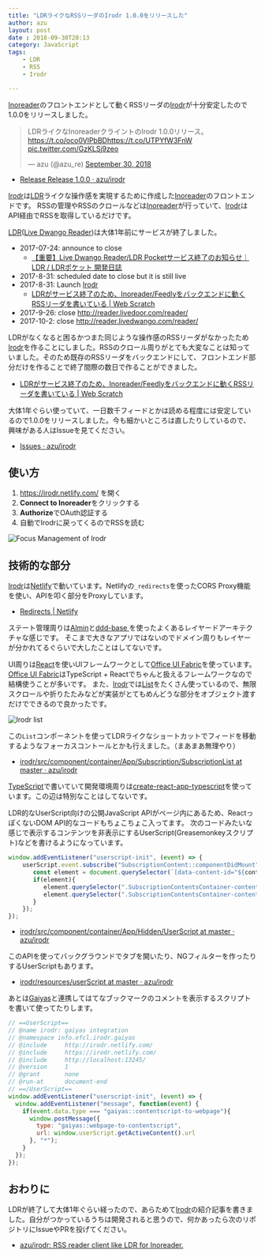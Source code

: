 ```yaml
---
title: "LDRライクなRSSリーダのIrodr 1.0.0をリリースした"
author: azu
layout: post
date : 2018-09-30T20:13
category: JavaScript
tags:
    - LDR
    - RSS
    - Irodr

---
```


[Inoreader](https://www.inoreader.com/)のフロントエンドとして動くRSSリーダの[Irodr](https://irodr.netlify.com/)が十分安定したので1.0.0をリリースしました。

<blockquote class="twitter-tweet" data-lang="en"><p lang="ja" dir="ltr">LDRライクなInoreaderクライントのIrodr 1.0.0リリース。<a href="https://t.co/oco0VlPbBD">https://t.co/oco0VlPbBD</a><a href="https://t.co/UTPYfW3FnW">https://t.co/UTPYfW3FnW</a> <a href="https://t.co/GzKLSj9zeo">pic.twitter.com/GzKLSj9zeo</a></p>&mdash; azu (@azu_re) <a href="https://twitter.com/azu_re/status/1046356638427312133?ref_src=twsrc%5Etfw">September 30, 2018</a></blockquote>
<script async src="https://platform.twitter.com/widgets.js" charset="utf-8"></script>

- [Release Release 1.0.0 · azu/irodr](https://github.com/azu/irodr/releases/tag/1.0.0)

[Irodr](https://irodr.netlify.com/)は[LDR](http://reader.livedoor.com/)ライクな操作感を実現するために作成した[Inoreader](https://www.inoreader.com/)のフロントエンドです。
RSSの管理やRSSのクロールなどは[Inoreader](https://www.inoreader.com/)が行っていて、[Irodr](https://irodr.netlify.com/)はAPI経由でRSSを取得しているだけです。

[LDR](http://reader.livedoor.com/)([Live Dwango Reader](https://ja.wikipedia.org/wiki/Live_Dwango_Reader))は大体1年前にサービスが終了しました。

- 2017-07-24: announce to close 
  - [【重要】Live Dwango Reader/LDR Pocketサービス終了のお知らせ｜LDR / LDRポケット 開発日誌](http://blog.livedoor.jp/staff_reader/archives/52278396.html)
- 2017-8-31: scheduled date to close but it is still live
- 2017-8-31: Launch [Irodr](https://irodr.netlify.com/)
  - [LDRがサービス終了のため、Inoreader/Feedlyをバックエンドに動くRSSリーダを書いている | Web Scratch](https://efcl.info/2017/08/31/ldr-to-irodr/)
- 2017-9-26: close <http://reader.livedoor.com/reader/>
- 2017-10-2: close <http://reader.livedwango.com/reader/>

LDRがなくなると困るかつまた同じような操作感のRSSリーダがなかったため[Irodr](https://irodr.netlify.com/)を作ることにしました。RSSのクロール周りがとても大変なことは知っていました。そのため既存のRSSリーダをバックエンドにして、フロントエンド部分だけを作ることで終了間際の数日で作ることができました。

- [LDRがサービス終了のため、Inoreader/Feedlyをバックエンドに動くRSSリーダを書いている | Web Scratch](https://efcl.info/2017/08/31/ldr-to-irodr/)

大体1年ぐらい使っていて、一日数千フィードとかは読める程度には安定しているので1.0.0をリリースしました。今も細かいところは直したりしているので、興味がある人はIssueを見てください。

- [Issues · azu/irodr](https://github.com/azu/irodr/issues)

## 使い方

1. <https://irodr.netlify.com/> を開く
2. **Connect to Inoreader**をクリックする
3. **Authorize**でOAuth認証する
4. 自動でIrodrに戻ってくるのでRSSを読む


![Focus Management of Irodr](https://cdn.rawgit.com/azu/irodr/master/docs/img/irodr-behavior.gif)

## 技術的な部分

[Irodr](https://irodr.netlify.com/)は[Netlify](https://www.netlify.com/)で動いています。Netlifyの`_redirects`を使ったCORS Proxy機能を使い、APIを叩く部分をProxyしています。

- [Redirects | Netlify](https://www.netlify.com/docs/redirects/)

ステート管理周りは[Almin](https://almin.js.org/)と[ddd-base
](https://github.com/almin/ddd-base)を使ったよくあるレイヤードアーキテクチャな感じです。
そこまで大きなアプリではないのでドメイン周りもレイヤーが分かれてるぐらいで大したことはしてないです。

UI周りは[React](https://reactjs.org/)を使いUIフレームワークとして[Office UI Fabric](https://developer.microsoft.com/en-us/fabric)を使っています。
[Office UI Fabric](https://developer.microsoft.com/en-us/fabric)はTypeScript + Reactでちゃんと扱えるフレームワークなので結構使うことが多いです。
また、[Irodr](https://irodr.netlify.com/)では[List](https://developer.microsoft.com/en-us/fabric#/components/list)をたくさん使っているので、無限スクロールや折りたたみなどが実装がとてもめんどうな部分をオブジェクト渡すだけでできるので良かったです。

![Irodr list](https://efcl.info/wp-content/uploads/2018/09/30-1538307248.png)

この`List`コンポーネントを使ってLDRライクなショートカットでフィードを移動するようなフォーカスコントールとかも行えました。（まあまあ無理やり）

- [irodr/src/component/container/App/Subscription/SubscriptionList at master · azu/irodr](https://github.com/azu/irodr/tree/master/src/component/container/App/Subscription/SubscriptionList)

[TypeScript](https://www.typescriptlang.org/)で書いていて開発環境周りは[create-react-app-typescript](https://github.com/wmonk/create-react-app-typescript)を使っています。この辺は特別なことはしてないです。

LDR的なUserScript向けの公開JavaScript APIがページ内にあるため、ReactっぽくないDOM API的なコードもちょこちょこ入ってます。
次のコードみたいな感じで表示するコンテンツを非表示にするUserScript(Greasemonkeyスクリプト)などを書けるようになっています。

```js
window.addEventListener("userscript-init", (event) => {
    userScript.event.subscribe("SubscriptionContent::componentDidMount", (content) => {
       const element = document.querySelector(`[data-content-id="${content.contentId}"]`);
       if(element){
          element.querySelector(".SubscriptionContentsContainer-contentTitle").classList.add("ng-content");
          element.querySelector(".SubscriptionContentsContainer-contentBody").setAttribute("hidden", true);
       } 
    });
});
```

- [irodr/src/component/container/App/Hidden/UserScript at master · azu/irodr](https://github.com/azu/irodr/tree/master/src/component/container/App/Hidden/UserScript)

このAPIを使ってバックグラウンドでタブを開いたり、NGフィルターを作ったりするUserScriptもあります。

- [irodr/resources/userScript at master · azu/irodr](https://github.com/azu/irodr/tree/master/resources/userScript)

あとは[Gaiyas](https://github.com/syon/gaiyas)と連携してはてなブックマークのコメントを表示するスクリプトを書いて使ってたりします。

```js
// ==UserScript==
// @name irodr: gaiyas integration
// @namespace info.efcl.irodr.gaiyas
// @include     http://irodr.netlify.com/
// @include     https://irodr.netlify.com/
// @include     http://localhost:13245/
// @version     1
// @grant       none
// @run-at      document-end
// ==/UserScript==
window.addEventListener("userscript-init", (event) => {
  window.addEventListener("message", function(event) {
    if(event.data.type === "gaiyas::contentscript-to-webpage"){
      window.postMessage({
        type: "gaiyas::webpage-to-contentscript",
        url: window.userScript.getActiveContent().url
      }, "*");
    }
  });
});

```

## おわりに

LDRが終了して大体1年ぐらい経ったので、あらためて[Irodr](https://irodr.netlify.com/)の紹介記事を書きました。自分がつかっているうちは開発されると思うので、何かあったら次のリポジトリにIssueやPRを投げてください。

- [azu/irodr: RSS reader client like LDR for Inoreader.](https://github.com/azu/irodr)
